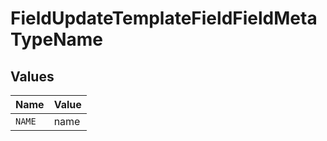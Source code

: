 # FieldUpdateTemplateFieldFieldMetaTypeName


## Values

| Name   | Value  |
| ------ | ------ |
| `NAME` | name   |